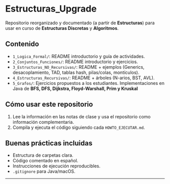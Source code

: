 # Estructuras_Upgrade

Repositorio reorganizado y documentado (a partir de **Estructuras**) para usar en curso de **Estructuras Discretas** y **Algoritmos**.

## Contenido

- `1_Logica_Formal/`: README introductorio y guía de actividades.
- `2_Conjuntos_Funciones/`: README introductorio y ejercicios.
- `3_Estructuras_NO_Recursivas/`: README + ejemplos (Generics, desacoplamiento, TAD, tablas hash, pilas/colas, montículos).
- `4_Estructuras_Recursivas/`: README + árboles (N-arios, BST, AVL).
- `5_Grafos/`: Ejercicios propuestos a los estudiantes. Implementaciones en Java de **BFS, DFS, Dijkstra, Floyd‑Warshall, Prim y Kruskal** 

## Cómo usar este repositorio

1. Lee la información en las notas de clase y usa el repositorio como información complementaria.
2. Compila y ejecuta el código siguiendo cada `HOWTO_EJECUTAR.md`.

## Buenas prácticas incluidas

- Estructura de carpetas clara.
- Código comentado en español.
- Instrucciones de ejecución reproducibles.
- `.gitignore` para Java/macOS.

---

